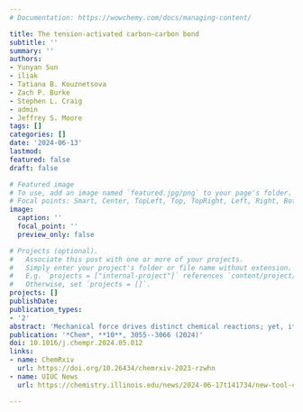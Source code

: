 ```yaml
---
# Documentation: https://wowchemy.com/docs/managing-content/

title: The tension-activated carbon–carbon bond
subtitle: ''
summary: ''
authors:
- Yunyan Sun 
- iliak
- Tatiana B. Kouznetsova
- Zach P. Burke
- Stephen L. Craig
- admin
- Jeffrey S. Moore
tags: []
categories: []
date: '2024-06-13'
lastmod: 
featured: false
draft: false

# Featured image
# To use, add an image named `featured.jpg/png` to your page's folder.
# Focal points: Smart, Center, TopLeft, Top, TopRight, Left, Right, BottomLeft, Bottom, BottomRight.
image:
  caption: ''
  focal_point: ''
  preview_only: false

# Projects (optional).
#   Associate this post with one or more of your projects.
#   Simply enter your project's folder or file name without extension.
#   E.g. `projects = ["internal-project"]` references `content/project/deep-learning/index.md`.
#   Otherwise, set `projects = []`.
projects: []
publishDate: 
publication_types:
- '2'
abstract: 'Mechanical force drives distinct chemical reactions; yet, its vectoral nature results in complicated coupling with reaction trajectories. Here, we utilize a physical organic model inspired by the classical Morse potential and its differential forms to identify effective force constant (keff) and reaction energy (ΔE) as key molecular features that govern mechanochemical kinetics. Through a comprehensive experimental and computational investigation with four norborn-2-en-7-one (NEO) mechanophores, we establish the relationship between these features and the force-dependent energetic changes along the reaction pathways. We show that the complex kinetic behavior of the tensioned bonds is generally and quantitatively predicted by a simple multivariate linear regression based on the two easily computed features with a straightforward workflow. These results demonstrate a general mechanistic framework for mechanochemical reactions under tensile force and provide a highly accessible tool for the large-scale computational screening in the design of mechanophores.'
publication: '*Chem*, **10**, 3055--3066 (2024)'
doi: 10.1016/j.chempr.2024.05.012
links:
- name: ChemRxiv
  url: https://doi.org/10.26434/chemrxiv-2023-rzwhn
- name: UIUC News
  url: https://chemistry.illinois.edu/news/2024-06-17t141734/new-tool-could-facilitate-discovery-new-mechanically-responsive-materials

---
```

